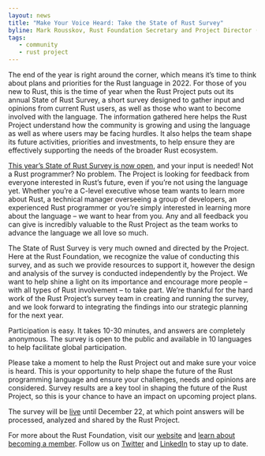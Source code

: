 ```yaml
---
layout: news
title: "Make Your Voice Heard: Take the State of Rust Survey"
byline: Mark Rousskov, Rust Foundation Secretary and Project Director (Core team) 
tags:
   - community
   - rust project
---
```


The end of the year is right around the corner, which means it’s time to think about plans and priorities for the Rust language in 2022. For those of you new to Rust, this is the time of year when the Rust Project puts out its annual State of Rust Survey, a short survey designed to gather input and opinions from current Rust users, as well as those who want to become involved with the language. The information gathered here helps the Rust Project understand how the community is growing and using the language as well as where users may be facing hurdles. It also helps the team shape its future activities, priorities and investments, to help ensure they are effectively supporting the needs of the broader Rust ecosystem.

[This year’s State of Rust Survey is now open](https://blog.rust-lang.org/2021/12/08/survey-launch.html), and your input is needed! Not a Rust programmer? No problem. The Project is looking for feedback from everyone interested in Rust’s future, even if you’re not using the language yet. Whether you’re a C-level executive whose team wants to learn more about Rust, a technical manager overseeing a group of developers, an experienced Rust programmer or you’re simply interested in learning more about the language – we want to hear from you. Any and all feedback you can give is incredibly valuable to the Rust Project as the team works to advance the language we all love so much.

The State of Rust Survey is very much owned and directed by the Project. Here at the Rust Foundation, we recognize the value of conducting this survey, and as such we provide resources to support it, however the design and analysis of the survey is conducted independently by the Project. We want to help shine a light on its importance and encourage more people – with all types of Rust involvement – to take part. We’re thankful for the hard work of the Rust Project’s survey team in creating and running the survey, and we look forward to integrating the findings into our strategic planning for the next year.

Participation is easy. It takes 10-30 minutes, and answers are completely anonymous. The survey is open to the public and available in 10 languages to help facilitate global participation.

Please take a moment to help the Rust Project out and make sure your voice is heard. This is your opportunity to help shape the future of the Rust programming language and ensure your challenges, needs and opinions are considered. Survey results are a key tool in shaping the future of the Rust Project, so this is your chance to have an impact on upcoming project plans.

The survey will be [live](https://blog.rust-lang.org/2021/12/08/survey-launch.html) until December 22, at which point answers will be processed, analyzed and shared by the Rust Project. 

For more about the Rust Foundation, visit our [website](https://foundation.rust-lang.org/) and [learn about becoming a member](https://foundation.rust-lang.org/info/become-a-member/). Follow us on [Twitter](https://twitter.com/rust_foundation) and [LinkedIn](https://www.linkedin.com/company/rust-foundation/) to stay up to date.